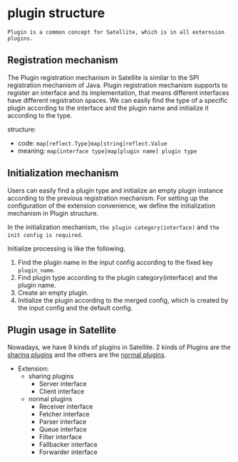 # plugin structure
`Plugin is a common concept for Satellite, which is in all externsion plugins.`

## Registration mechanism

The Plugin registration mechanism in Satellite is similar to the SPI registration mechanism of Java. 
Plugin registration mechanism supports to register an interface and its implementation, that means different interfaces have different registration spaces.
We can easily find the type of a specific plugin according to the interface and the plugin name and initialize it according to the type.

structure:
- code: `map[reflect.Type]map[string]reflect.Value`
- meaning: `map[interface type]map[plugin name] plugin type`


## Initialization mechanism

Users can easily find a plugin type and initialize an empty plugin instance according to the previous registration mechanism. For setting up the configuration of the extension convenience, we define the initialization mechanism in Plugin structure.

In the initialization mechanism, `the plugin category(interface)` and `the init config is required`.
 
Initialize processing is like the following.

1. Find the plugin name in the input config according to the fixed key `plugin_name`.
2. Find plugin type according to the plugin category(interface) and the plugin name.
3. Create an empty plugin.
4. Initialize the plugin according to the merged config, which is created by the input config and the default config.



## Plugin usage in Satellite
Nowadays, we have 9 kinds of plugins in Satellite. 2 kinds of Plugins are the [sharing plugins](module_design.md) and the others are the [normal plugins](module_design.md).



- Extension: 
    - sharing plugins
        - Server interface
        - Client interface
    - normal plugins
        - Receiver interface 
        - Fetcher interface 
        - Parser interface
        - Queue interface
        - Filter interface
        - Fallbacker interface
        - Forwarder interface
